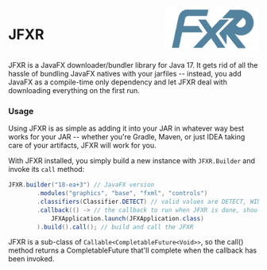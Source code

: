 <!--suppress HtmlDeprecatedAttribute -->
<img align=right alt="FXR logo" src="fxr.png"/>

# JFXR

<br clear="right">
JFXR is a JavaFX downloader/bundler library for Java 17. It gets rid of all the hassle of bundling JavaFX natives with your jarfiles -- instead, you add JavaFX as a compile-time only dependency and let JFXR deal with downloading everything on the first run.

### Usage 
Using JFXR is as simple as adding it into your JAR in whatever way best works for your JAR -- whether you're Gradle, Maven, or just IDEA taking care of your artifacts, JFXR will work for you.

With JFXR installed, you simply build a new instance with `JFXR.Builder` and invoke its `call` method:
```java
JFXR.builder("18-ea+3") // JavaFX version
        .modules("graphics", "base", "fxml", "controls")
        .classifiers(Classifier.DETECT) // valid values are DETECT, WIN, LINUX, MAC, ALL
        .callback(() -> // the callback to run when JFXR is done, should launch your JavaFX app
            JFXApplication.launch(JFXApplication.class)
        ).build().call(); // build and call the JFXR
```

JFXR is a sub-class of `Callable<CompletableFuture<Void>>`, so the call() method returns a CompletableFuture that'll complete when the callback has been invoked.
